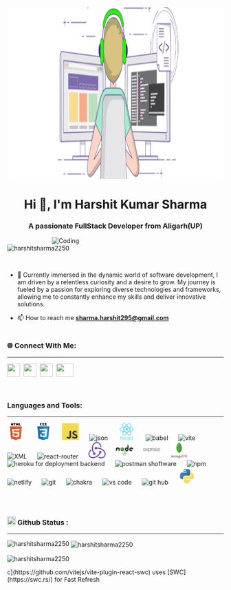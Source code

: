 <p align="center">
  <img src="https://raw.githubusercontent.com/leorrose/leorrose/master/readme_header.gif" width="100%" height="400px">
</p>




<h1 align="center">Hi 👋, I'm Harshit Kumar Sharma</h1>
<h3 align="center">A passionate FullStack Developer from Aligarh(UP)</h3>
<img align="right" alt="Coding" width="400" src="https://cdn.dribbble.com/users/1162077/screenshots/3848914/programmer.gif">

<p align="left"> <img src="https://komarev.com/ghpvc/?username=harshitsharma2250&label=Profile%20views&color=0e75b6&style=flat" alt="harshitsharma2250" /> </p>

<p align="left"> <a href="https://twitter.com/" target="blank"><img src="https://img.shields.io/twitter/follow/?logo=twitter&style=for-the-badge" alt="" /></a> </p>

- 🌱 Currently immersed in the dynamic world of software development, I am driven by a relentless curiosity and a desire to grow. My journey is fueled by a passion for exploring diverse technologies and frameworks, allowing me to constantly enhance my skills and deliver innovative solutions.
 
- 📫 How to reach me **sharma.harshit295@gmail.com**
<br><br>
 ### 🌐 Connect With Me:
 ***
[<img src="https://raw.githubusercontent.com/rahuldkjain/github-profile-readme-generator/master/src/images/icons/Social/twitter.svg" height="30" width="30">](https://twitter.com/sharmaharshit26)&nbsp;
[<img src="https://raw.githubusercontent.com/rahuldkjain/github-profile-readme-generator/master/src/images/icons/Social/linked-in-alt.svg" height="30" width="30">](https://www.linkedin.com/in/harshit-sharma-552038236/)&nbsp;
[<img src="https://as1.ftcdn.net/v2/jpg/02/06/97/26/1000_F_206972633_vMR6ssJsqtCTfktgFe68L0H5exFJLWL7.jpg" height="30" width="30">](https://harshitsharma2250.github.io/)&nbsp;
[<img src="https://encrypted-tbn0.gstatic.com/images?q=tbn:ANd9GcQD-iltHYAGjz02lAHus3OoTPCyjVN32vL8UHlvhBJ9ZRGS2DAW0Nns8SoB59fKsb4LrTA&usqp=CAU"  height="30" width="40">](https://resume-builder-test-new.masaischool.com/resume/public?resumeId=66a53878403a9ded28bb5fcb)&nbsp;


 <br>
 
### Languages and Tools:

 ---

<div >
  <img src="https://raw.githubusercontent.com/devicons/devicon/master/icons/html5/html5-original-wordmark.svg"  height="40" width="40" alt="html5" /> &nbsp;&nbsp;&nbsp;&nbsp;
   <img src="https://raw.githubusercontent.com/devicons/devicon/master/icons/css3/css3-original-wordmark.svg" height="40" width="40"  alt="css3"  /> &nbsp;&nbsp;&nbsp;&nbsp;
 <img src="https://raw.githubusercontent.com/devicons/devicon/master/icons/javascript/javascript-original.svg" height="40" width="40" alt="js" /> &nbsp;&nbsp;&nbsp;&nbsp;
 <img src="https://cdn-icons-png.flaticon.com/128/136/136525.png" alt="json" width="40" height="40" /> &nbsp;&nbsp;&nbsp;&nbsp;
   <img src="https://raw.githubusercontent.com/devicons/devicon/master/icons/react/react-original-wordmark.svg" height="40" width="40" alt="react" /> &nbsp;&nbsp;&nbsp;&nbsp;
   <img src="https://www.vectorlogo.zone/logos/babeljs/babeljs-icon.svg" height="40" width="40" alt="babel" /> &nbsp;&nbsp;&nbsp;&nbsp;
   <img src="https://icon.icepanel.io/Technology/svg/Vite.js.svg" alt="vite" width="40" height="40"/> &nbsp;&nbsp;&nbsp;&nbsp;
   <img src="https://img.icons8.com/?size=24&id=112745&format=png" alt="XML" width="40" height="40"/> &nbsp;&nbsp;&nbsp;&nbsp;
   <img src="https://res.cloudinary.com/webalys/image/private/w_300,h_300,ar_1/f_auto/v1/icons/2/react-router-afaraavuno5ulxx3m6dqif.png/react-router-iz5gsrt4bescjzyay2otud.png?_a=DAJFJtWIZAAC5" alt="react-router" width="40" height="40"/>  &nbsp;&nbsp;&nbsp;&nbsp;
   <img src="https://raw.githubusercontent.com/devicons/devicon/master/icons/redux/redux-original.svg" height="40" width="40" alt="redux" /> &nbsp;&nbsp;&nbsp;&nbsp;
   <img src="https://raw.githubusercontent.com/devicons/devicon/master/icons/nodejs/nodejs-original-wordmark.svg" height="40" width="40"  alt="node.js" /> &nbsp;&nbsp;&nbsp;&nbsp;
   <img src="https://raw.githubusercontent.com/devicons/devicon/master/icons/express/express-original-wordmark.svg" height="40" width="40"  alt="express" /> &nbsp;&nbsp;&nbsp;&nbsp;
   <img src="https://raw.githubusercontent.com/devicons/devicon/master/icons/mongodb/mongodb-original-wordmark.svg" height="40" width="40"  alt="mongodb" /> &nbsp;&nbsp;&nbsp;&nbsp;
   <img src="https://www.vectorlogo.zone/logos/heroku/heroku-icon.svg" height="40" width="40"  alt="heroku for deployment backend" /> &nbsp;&nbsp;&nbsp;&nbsp;
   <img src="https://www.vectorlogo.zone/logos/getpostman/getpostman-icon.svg" height="40" width="40"  alt="postman shoftware" /> &nbsp;&nbsp;&nbsp;&nbsp;
   <img src="https://img.icons8.com/?size=48&id=24895&format=png" alt="npm" width="40" height="40" /> &nbsp;&nbsp;&nbsp;&nbsp;
   <img src="https://logowik.com/content/uploads/images/netlify-new-20234970.logowik.com.webp" height="60" width="60" alt="netlify" />  &nbsp;&nbsp;&nbsp;&nbsp;
   <img src="https://www.vectorlogo.zone/logos/git-scm/git-scm-icon.svg" height="40" width="40" alt="git" />  &nbsp;&nbsp;&nbsp;&nbsp;
   <img src="https://miro.medium.com/v2/resize:fit:1400/1*R6yycVi9tckn-0LibUBsZA.png" alt="chakra" weight="40" height="40" /> &nbsp;&nbsp;&nbsp;&nbsp;
   <img src="https://img.icons8.com/?size=48&id=0OQR1FYCuA9f&format=png" alt="vs code" width="40" height="40" /> &nbsp;&nbsp;&nbsp;&nbsp;
   <img src="https://img.icons8.com/?size=48&id=63777&format=png" alt="git hub" width="40" height="40" /> &nbsp;&nbsp;&nbsp;&nbsp;
   <img src="https://raw.githubusercontent.com/devicons/devicon/master/icons/python/python-original.svg" alt="python"  height="40" width="40"/> &nbsp;&nbsp;&nbsp;&nbsp;
</div>


<br><br>

### <img src="https://encrypted-tbn1.gstatic.com/images?q=tbn:ANd9GcQ6dPZlWKwtq_NWeJdiMVupSF5dPwcDGEbwfBlzWgPdzDh0rjmO" height="20" width="20" />  Github Status :
---
<p><img align="left" src="https://github-readme-stats.vercel.app/api/top-langs?username=harshitsharma2250&show_icons=true&locale=en&layout=compact" alt="harshitsharma2250" /></p>

<p>&nbsp;<img align="center" src="https://github-readme-stats.vercel.app/api?username=harshitsharma2250&show_icons=true&locale=en" alt="harshitsharma2250" /></p>

<p><img align="center" src="https://github-readme-streak-stats.herokuapp.com/?user=harshitsharma2250&" alt="harshitsharma2250" /></p>
c](https://github.com/vitejs/vite-plugin-react-swc) uses [SWC](https://swc.rs/) for Fast Refresh

